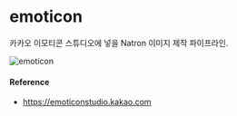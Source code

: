 # emoticon
카카오 이모티콘 스튜디오에 넣을 Natron 이미지 제작 파이프라인.

![emoticon](https://user-images.githubusercontent.com/1149996/46868873-cf9ca080-ce64-11e8-86d3-ab0c6e854b3c.png)

#### Reference
- https://emoticonstudio.kakao.com
